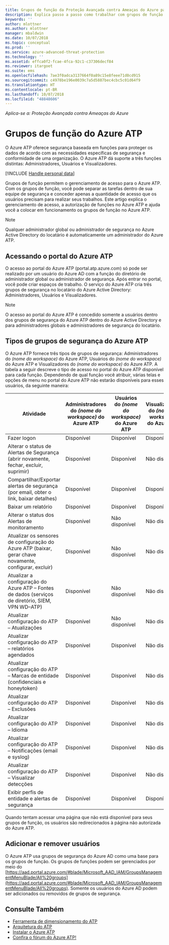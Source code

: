 ```yaml
---
title: Grupos de função da Proteção Avançada contra Ameaças do Azure para gerenciamento de acesso | Microsoft Docs
description: Explica passo a passo como trabalhar com grupos de função do Azure ATP.
keywords: ''
author: mlottner
ms.author: mlottner
manager: mbaldwin
ms.date: 10/07/2018
ms.topic: conceptual
ms.prod: ''
ms.service: azure-advanced-threat-protection
ms.technology: ''
ms.assetid: effca0f2-fcae-4fca-92c1-c37306decf84
ms.reviewer: itargoet
ms.suite: ems
ms.openlocfilehash: 7ae3f0adca3137664f0a89c15e8feee71d0cd915
ms.sourcegitcommit: c4978be196e0039c7a5d5887bec4cbc5c01d64f9
ms.translationtype: HT
ms.contentlocale: pt-BR
ms.lasthandoff: 10/07/2018
ms.locfileid: "48848606"
---
```

*Aplica-se a: Proteção Avançada contra Ameaças do Azure*




# <a name="azure-atp-role-groups"></a>Grupos de função do Azure ATP

O Azure ATP oferece segurança baseada em funções para proteger os dados de acordo com as necessidades específicas de segurança e conformidade de uma organização. O Azure ATP dá suporte a três funções distintas: Administradores, Usuários e Visualizadores. 

[!INCLUDE [Handle personal data](../includes/gdpr-intro-sentence.md)]

Grupos de função permitem o gerenciamento de acesso para o Azure ATP. Com os grupos de função, você pode separar as tarefas dentro de sua equipe de segurança e conceder apenas a quantidade de acesso que os usuários precisam para realizar seus trabalhos. Este artigo explica o gerenciamento de acesso, a autorização de funções no Azure ATP e ajuda você a colocar em funcionamento os grupos de função no Azure ATP.

> [!NOTE]
> Qualquer administrador global ou administrador de segurança no Azure Active Directory do locatário é automaticamente um administrador do Azure ATP.

## <a name="accessing-the-azure-atp-portal"></a>Acessando o portal do Azure ATP

O acesso ao portal do Azure ATP (portal.atp.azure.com) só pode ser realizado por um usuário do Azure AD com a função do diretório de administrador global ou administrador de segurança. Após entrar no portal, você pode criar espaços de trabalho. O serviço do Azure ATP cria três grupos de segurança no locatário do Azure Active Directory: Administradores, Usuários e Visualizadores. 

> [!NOTE]
> O acesso ao portal do Azure ATP é concedido somente a usuários dentro dos grupos de segurança do Azure ATP dentro do Azure Active Directory e para administradores globais e administradores de segurança do locatário.


## <a name="types-of-azure-atp-security-groups"></a>Tipos de grupos de segurança do Azure ATP 

O Azure ATP fornece três tipos de grupos de segurança: Administradores do *(nome do workspace)* do Azure ATP, Usuários do *(nome do workspace)* do Azure ATP e Visualizadores do *(nome do workspace)* do Azure ATP. A tabela a seguir descreve o tipo de acesso no portal do Azure ATP disponível para cada função. Dependendo de qual função você atribuir, várias telas e opções de menu no portal do Azure ATP não estarão disponíveis para esses usuários, da seguinte maneira:

|Atividade |Administradores do *(nome do workspace)* do Azure ATP|Usuários do *(nome do workspace)* do Azure ATP|Visualizadores do *(nome do workspace)* do Azure ATP|
|----|----|----|----|
|Fazer logon|Disponível|Disponível|Disponível|
|Alterar o status de Alertas de Segurança (abrir novamente, fechar, excluir, suprimir)|Disponível|Disponível|Não disponível|
|Compartilhar/Exportar alertas de segurança (por email, obter o link, baixar detalhes)|Disponível|Disponível|Disponível|
|Baixar um relatório|Disponível|Disponível|Disponível|
|Alterar o status dos Alertas de monitoramento|Disponível|Não disponível|Não disponível|
|Atualizar os sensores de configuração do Azure ATP (baixar, gerar chave novamente, configurar, excluir)|Disponível|Não disponível|Não disponível|
|Atualizar a configuração do Azure ATP – Fontes de dados (serviços de diretório, SIEM, VPN WD–ATP)|Disponível|Não disponível|Não disponível|
|Atualizar configuração do ATP – Atualizações|Disponível|Não disponível|Não disponível|
|Atualizar configuração do ATP – relatórios agendados|Disponível|Disponível|Não disponível|
|Atualizar configuração do ATP – Marcas de entidade (confidenciais e honeytoken)|Disponível|Disponível|Não disponível|
|Atualizar configuração do ATP – Exclusões|Disponível|Disponível|Não disponível|
|Atualizar configuração do ATP – Idioma|Disponível|Disponível|Não disponível|
|Atualizar configuração do ATP – Notificações (email e syslog)|Disponível|Disponível|Não disponível|
|Atualizar configuração do ATP – Visualizar detecções|Disponível|Disponível|Não disponível|
|Exibir perfis de entidade e alertas de segurança|Disponível|Disponível|Disponível|


Quando tentam acessar uma página que não está disponível para seus grupos de função, os usuários são redirecionados à página não autorizada do Azure ATP. 

## <a name="add-and-remove-users"></a>Adicionar e remover usuários 


O Azure ATP usa grupos de segurança do Azure AD como uma base para os grupos de função. Os grupos de funções podem ser gerenciados por meio do [https://aad.portal.azure.com/#blade/Microsoft_AAD_IAM/GroupsManagementMenuBlade/All%20groups](https://aad.portal.azure.com/#blade/Microsoft_AAD_IAM/GroupsManagementMenuBlade/All%20groups). Somente os usuários do Azure AD podem ser adicionados ou removidos de grupos de segurança. 

## <a name="see-also"></a>Consulte Também
- [Ferramenta de dimensionamento do ATP](http://aka.ms/aatpsizingtool)
- [Arquitetura do ATP](atp-architecture.md)
- [Instalar o Azure ATP](install-atp-step1.md)
- [Confira o fórum do Azure ATP!](https://aka.ms/azureatpcommunity)

